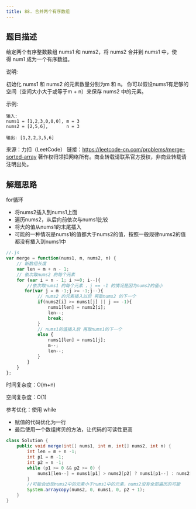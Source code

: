```yaml
---
title: 88. 合并两个有序数组
---
```


## 题目描述

给定两个有序整数数组 nums1 和 nums2，将 nums2 合并到 nums1 中，使得 num1 成为一个有序数组。

说明:

初始化 nums1 和 nums2 的元素数量分别为m 和 n。
你可以假设nums1有足够的空间（空间大小大于或等于m + n）来保存 nums2 中的元素。

示例:
```
输入:
nums1 = [1,2,3,0,0,0], m = 3
nums2 = [2,5,6],       n = 3

输出: [1,2,2,3,5,6]
```
来源：力扣（LeetCode）
链接：https://leetcode-cn.com/problems/merge-sorted-array
著作权归领扣网络所有。商业转载请联系官方授权，非商业转载请注明出处。

## 解题思路

for循环

- 将nums2插入到nums1上面
- 遍历nums2，从后向前依次与nums1比较
- 将大的值从nums1的末尾插入
- 可能的一种情况是nums1的值都大于nums2的值，按照一般规律nums2的值都没有插入到nums1中

```js
//.js
var merge = function(nums1, m, nums2, n) {
    // 新数组长度
    var len = m + n - 1;
    // 依次取nums2 的每个元素
    for (var i = n - 1; i >=0; i--){
        //依次取nums1 的每个元素 ，j == -1 的情况是因为nums2的值小
       for(var j = m -1;j >= -1;j--){
            // nums2 的元素插入以后 再取nums2 的下一个
            if(nums2[i] >= nums1[j] || j == -1){
                nums1[len] = nums2[i];
                len--;
                break;
            }
            // nums1的值插入后 再取nums1的下一个 
            else {
                nums1[len] = nums1[j];
                m--;
                len--;
            }
        }
    }
};
```
时间复杂度：O(m+n)

空间复杂度：O(1)

参考优化：使用 while

- 赋值的代码优化为一行
- 最后使用一个数组拷贝的方法，让代码的可读性更高

```java
class Solution {
    public void merge(int[] nums1, int m, int[] nums2, int n) {
        int len = m + n -1;
        int p1 = m -1;
        int p2 = n -1;
        while (p1 >= 0 && p2 >= 0) {
            nums1[len--] = nums1[p1] > nums2[p2] ? nums1[p1--] : nums2[p2--];
        }
        //可能会出现nums2中的元素小于nums1中的元素，nums2没有全部遍历的可能
        System.arraycopy(nums2, 0, nums1, 0, p2 + 1);
    }
}
```



